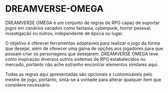 # DREAMVERSE-OMEGA

DREAMVERSE OMEGA é um conjunto de regras de RPG capaz de suportar jogos em cenários variados como fantasia, cyberpunk, horror pessoal, investigação ou outros, independente de época ou lugar.

O objetivo é oferecer ferramentas adaptáveis para realizar o jogo da forma que desejar, além de oferecer uma gama de opções aos jogadores para que possam criar os personagens que desejarem. DREAMVERSE OMEGA teve como inspiração diversos outros sistemas de RPG estabelecidos no mercado, portanto não ache estranho encontrar elementos similares aqui.

Todas as regras aqui apresentadas são opcionais e customizáveis pelo mestre de jogo, portanto, sinta-se à vontade para alterar qualquer item que considere necessário.
